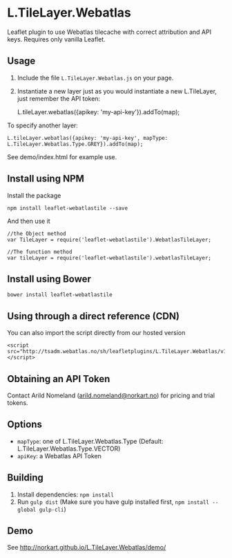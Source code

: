 L.TileLayer.Webatlas
====================
Leaflet plugin to use Webatlas tilecache with correct attribution and API keys. Requires only vanilla Leaflet.


Usage
-----

1. Include the file ```L.TileLayer.Webatlas.js``` on your page.

2. Instantiate a new layer just as you would instantiate a new L.TileLayer, just remember the API token:

    L.tileLayer.webatlas({apikey: 'my-api-key'}).addTo(map);

To specify another layer:

    L.tileLayer.webatlas({apikey: 'my-api-key', mapType: L.TileLayer.Webatlas.Type.GREY}).addTo(map);

See demo/index.html for example use.


Install using NPM
-----------------

Install the package

    npm install leaflet-webatlastile --save


And then use it

    //the Object method
    var TileLayer = require('leaflet-webatlastile').WebatlasTileLayer;

    //The function method
    var tileLayer = require('leaflet-webatlastile').webatlasTileLayer;


Install using Bower
-------------------

    bower install leaflet-webatlastile

Using through a direct reference (CDN)
-----------------
You can also import the script directly from our hosted version

    <script src="http://tsadm.webatlas.no/sh/leafletplugins/L.TileLayer.Webatlas/v1.0.0/L.TileLayer.Webatlas.min.js"></script>

Obtaining an API Token
----------------------
Contact Arild Nomeland (arild.nomeland@norkart.no) for pricing and trial tokens.


Options
-------

- ```mapType```: one of L.TileLayer.Webatlas.Type (Default: L.TileLayer.Webatlas.Type.VECTOR)
- ```apiKey```: a Webatlas API Token


Building
--------
1. Install dependencies: ```npm install```
2. Run ```gulp dist``` (Make sure you have gulp installed first, `npm install --global gulp-cli`)


Demo
----

See <http://norkart.github.io/L.TileLayer.Webatlas/demo/>
